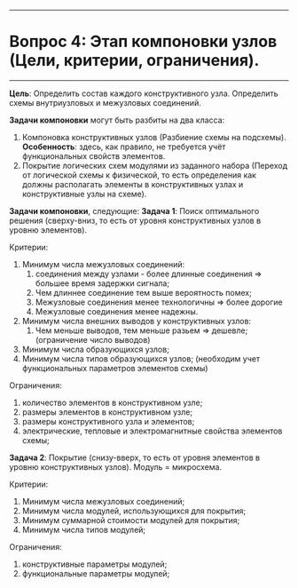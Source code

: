 ___
# Вопрос 4: Этап компоновки узлов (Цели, критерии, ограничения).
___

**Цель**: Определить состав каждого конструктивного узла. Определить схемы внутриузловых и межузловых соединений.

**Задачи компоновки** могут быть разбиты на два класса:
1. Компоновка конструктивных узлов (Разбиение схемы на подсхемы). **Особенность**: здесь, как правило, не требуется учёт функциональных свойств элементов.
2. Покрытие логических схем модулями из заданного набора (Переход от логической схемы к физической, то есть определения как должны располагать элементы в конструктивных узлах и конструктивные узлы на схеме).

**Задачи компоновки**, следующие:
**Задача 1**: Поиск оптимального решения (сверху-вниз, то есть от уровня конструктивных узлов в уровню элементов).

Критерии:
1. Минимум числа межузловых соединений:
   1. соединения между узлами - более длинные соединения => большее время задержки сигнала;
   2. Чем длиннее соединение тем выше вероятность помех;
   3. Межузловые соединения менее технологичны => более дорогие
   4. Межузловые соединения менее надежны.
2. Минимум числа внешних выводов у конструктивных узлов:
   1. Чем меньше выводов, тем меньше разьем => дешевле; (ограничение число выводов)
3. Минимум числа образующихся узлов;
4. Минимум числа типов образующихся узлов; (необходим учет функциональных параметров элементов схемы)

Ограничения:
1. количество элементов в конструктивном узле;
2. размеры элементов в конструктивном узле;
3. размеры конструктивного узла и элементов;
4. электрические, тепловые и электромагнитные свойства элементов схемы;

**Задача 2**: Покрытие (снизу-вверх, то есть от уровня элементов в уровню конструктивных узлов). Модуль = микросхема.

Критерии:
1. Минимум числа межузловых соединений;
2. Минимум числа модулей, использующихся для покрытия;
3. Минимум суммарной стоимости модулей для покрытия;
4. Минимум числа типов модулей;

Ограничения:
1. конструктивные параметры модулей;
2. функциональные параметры модулей;